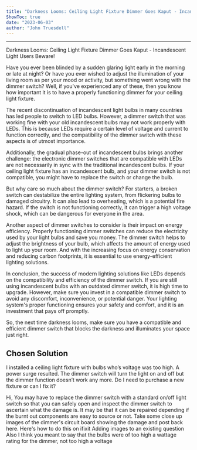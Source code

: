 ```yaml
---
title: "Darkness Looms: Ceiling Light Fixture Dimmer Goes Kaput - Incandescent Light Users Beware!"
ShowToc: true 
date: "2023-06-03"
author: "John Truesdell"
---
```

*****
Darkness Looms: Ceiling Light Fixture Dimmer Goes Kaput - Incandescent Light Users Beware!

Have you ever been blinded by a sudden glaring light early in the morning or late at night? Or have you ever wished to adjust the illumination of your living room as per your mood or activity, but something went wrong with the dimmer switch? Well, if you've experienced any of these, then you know how important it is to have a properly functioning dimmer for your ceiling light fixture.

The recent discontinuation of incandescent light bulbs in many countries has led people to switch to LED bulbs. However, a dimmer switch that was working fine with your old incandescent bulbs may not work properly with LEDs. This is because LEDs require a certain level of voltage and current to function correctly, and the compatibility of the dimmer switch with these aspects is of utmost importance. 

Additionally, the gradual phase-out of incandescent bulbs brings another challenge: the electronic dimmer switches that are compatible with LEDs are not necessarily in sync with the traditional incandescent bulbs. If your ceiling light fixture has an incandescent bulb, and your dimmer switch is not compatible, you might have to replace the switch or change the bulb.

But why care so much about the dimmer switch? For starters, a broken switch can destabilize the entire lighting system, from flickering bulbs to damaged circuitry. It can also lead to overheating, which is a potential fire hazard. If the switch is not functioning correctly, it can trigger a high voltage shock, which can be dangerous for everyone in the area.

Another aspect of dimmer switches to consider is their impact on energy efficiency. Properly functioning dimmer switches can reduce the electricity used by your light bulbs and save you money. The dimmer switch helps to adjust the brightness of your bulb, which affects the amount of energy used to light up your room. And with the increasing focus on energy conservation and reducing carbon footprints, it is essential to use energy-efficient lighting solutions.

In conclusion, the success of modern lighting solutions like LEDs depends on the compatibility and efficiency of the dimmer switch. If you are still using incandescent bulbs with an outdated dimmer switch, it is high time to upgrade. However, make sure you invest in a compatible dimmer switch to avoid any discomfort, inconvenience, or potential danger. Your lighting system's proper functioning ensures your safety and comfort, and it is an investment that pays off promptly.

So, the next time darkness looms, make sure you have a compatible and efficient dimmer switch that blocks the darkness and illuminates your space just right.


## Chosen Solution
 I installed a ceiling light fixture with bulbs who’s voltage was too high. A power surge resulted. The dimmer switch will turn the light on and off but the dimmer function doesn’t work any more. Do I need to purchase a new fixture or can I fix it?

 Hi,
You may have to replace the dimmer switch with a standard on/off light switch so that you can safely open and inspect the dimmer switch to ascertain what the damage is.
It may be that it can be repaired depending if the burnt out components are easy to source or not.
Take some close up images of the dimmer's circuit board showing the damage and post back here.
Here's how to do this on ifixit
Adding images to an existing question
Also I think you meant to say that the bulbs were of too high a wattage rating for the dimmer, not too high a voltage




